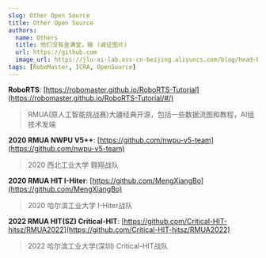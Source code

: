 ```yaml
---
slug: Other Open Source
title: Other Open Source
authors:
  name: Others
  title: 他们没有金满堂，输 (诚征图片)
  url: https://github.com
  image_url: https://jlu-ai-lab.oss-cn-beijing.aliyuncs.com/blog/head-boloo.jpg
tags: [RoboMaster, ICRA, OpenSource]
---
```


**RoboRTS**: [https://robomaster.github.io/RoboRTS-Tutorial](https://robomaster.github.io/RoboRTS-Tutorial/#/)

> RMUA(原人工智能挑战赛)大疆经典开源，包括一些数据流图和教程，AI组技术发端

**2020 RMUA NWPU V5++**: [https://github.com/nwpu-v5-team](https://github.com/nwpu-v5-team)

> 2020 西北工业大学 翱翔战队

**2020 RMUA HIT I-Hiter**: [https://github.com/MengXiangBo](https://github.com/MengXiangBo)

> 2020 哈尔滨工业大学 I-Hiter战队

**2022 RMUA HIT(SZ) Critical-HIT**: [https://github.com/Critical-HIT-hitsz/RMUA2022](https://github.com/Critical-HIT-hitsz/RMUA2022)

> 2022 哈尔滨工业大学(深圳) Critical-HIT战队